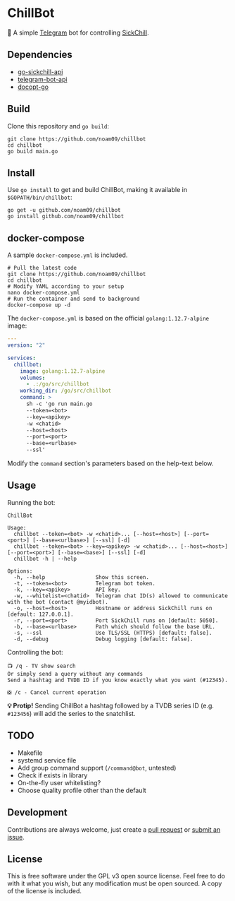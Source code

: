 # ChillBot

🤖 A simple [Telegram](https://telegram.org) bot for controlling [SickChill](https://github.com/SickChill/SickChill).

## Dependencies

* [go-sickchill-api](https://github.com/noam09/go-sickchill-api)
* [telegram-bot-api](https://github.com/go-telegram-bot-api/telegram-bot-api)
* [docopt-go](https://github.com/docopt/docopt-go)

## Build

Clone this repository and `go build`:

```console
git clone https://github.com/noam09/chillbot
cd chillbot
go build main.go
```

## Install

Use `go install` to get and build ChillBot, making it available in `$GOPATH/bin/chillbot`:

```console
go get -u github.com/noam09/chillbot
go install github.com/noam09/chillbot
```

## docker-compose

A sample `docker-compose.yml` is included.

```console
# Pull the latest code
git clone https://github.com/noam09/chillbot
cd chillbot
# Modify YAML according to your setup
nano docker-compose.yml
# Run the container and send to background
docker-compose up -d
```

The `docker-compose.yml` is based on the official `golang:1.12.7-alpine` image:

```yaml
---
version: "2"

services:
  chillbot:
    image: golang:1.12.7-alpine
    volumes:
      - .:/go/src/chillbot
    working_dir: /go/src/chillbot
    command: >
      sh -c 'go run main.go
      --token=<bot>
      --key=<apikey>
      -w <chatid>
      --host=<host>
      --port=<port>
      --base=<urlbase>
      --ssl'
```

Modify the `command` section's parameters based on the help-text below.

## Usage

Running the bot:

```console
ChillBot

Usage:
  chillbot --token=<bot> -w <chatid>... [--host=<host>] [--port=<port>] [--base=<urlbase>] [--ssl] [-d]
  chillbot --token=<bot> --key=<apikey> -w <chatid>... [--host=<host>] [--port=<port>] [--base=<base>] [--ssl] [-d]
  chillbot -h | --help

Options:
  -h, --help                Show this screen.
  -t, --token=<bot>         Telegram bot token.
  -k, --key=<apikey>        API key.
  -w, --whitelist=<chatid>  Telegram chat ID(s) allowed to communicate with the bot (contact @myidbot).
  -o, --host=<host>         Hostname or address SickChill runs on [default: 127.0.0.1].
  -r, --port=<port>         Port SickChill runs on [default: 5050].
  -b, --base=<urlbase>      Path which should follow the base URL.
  -s, --ssl                 Use TLS/SSL (HTTPS) [default: false].
  -d, --debug               Debug logging [default: false].
```

Controlling the bot:

```
📺 /q - TV show search
Or simply send a query without any commands
Send a hashtag and TVDB ID if you know exactly what you want (#12345).

❎ /c - Cancel current operation
```

**💡 Protip!** Sending ChillBot a hashtag followed by a TVDB series ID (e.g. `#123456`) will add the series to the snatchlist.

## TODO

* Makefile
* systemd service file
* Add group command support (`/command@bot`, untested)
* Check if exists in library
* On-the-fly user whitelisting?
* Choose quality profile other than the default

## Development

Contributions are always welcome, just create a [pull request](https://github.com/noam09/chillbot/pulls) or [submit an issue](https://github.com/noam09/chillbot/issues).

## License

This is free software under the GPL v3 open source license. Feel free to do with it what you wish, but any modification must be open sourced. A copy of the license is included.
